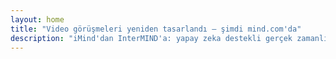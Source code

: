 ```yaml
---
layout: home
title: "Video görüşmeleri yeniden tasarlandı — şimdi mind.com'da"
description: "iMind'dan InterMIND'a: yapay zeka destekli gerçek zamanlı çeviri ile ses öncelikli görüntülü görüşmeler."
---
```


<HeroSection
  title="Video görüşmeleri yeniden tasarlandı <br>— şimdi **mind.com**\'da"
  text="iMind\'dan InterMIND\'a: canlı konuşma çevirisi ile ses öncelikli görüntülü görüşmeler.">
<NavButton buttonLabel="Learn More" buttonClass="brand" to="/" />
<NavButton buttonLabel="Assistant" buttonClass="alt" to="/chat" />
</HeroSection>